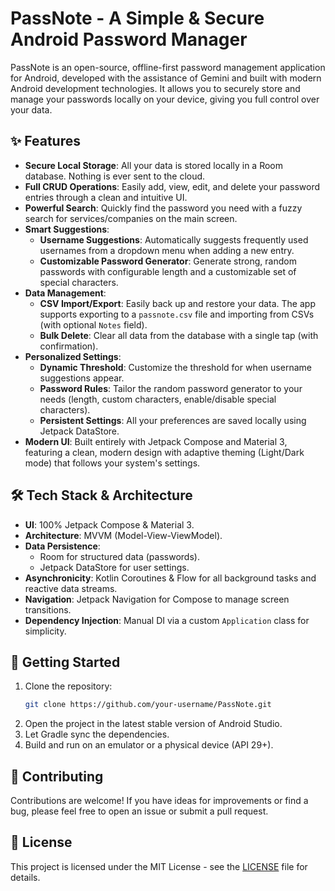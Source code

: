 # PassNote - A Simple & Secure Android Password Manager

PassNote is an open-source, offline-first password management application for Android, developed with the assistance of Gemini and built with modern Android development technologies. It allows you to securely store and manage your passwords locally on your device, giving you full control over your data.

## ✨ Features

- **Secure Local Storage**: All your data is stored locally in a Room database. Nothing is ever sent to the cloud.
- **Full CRUD Operations**: Easily add, view, edit, and delete your password entries through a clean and intuitive UI.
- **Powerful Search**: Quickly find the password you need with a fuzzy search for services/companies on the main screen.
- **Smart Suggestions**:
  - **Username Suggestions**: Automatically suggests frequently used usernames from a dropdown menu when adding a new entry.
  - **Customizable Password Generator**: Generate strong, random passwords with configurable length and a customizable set of special characters.
- **Data Management**:
  - **CSV Import/Export**: Easily back up and restore your data. The app supports exporting to a `passnote.csv` file and importing from CSVs (with optional `Notes` field).
  - **Bulk Delete**: Clear all data from the database with a single tap (with confirmation).
- **Personalized Settings**:
  - **Dynamic Threshold**: Customize the threshold for when username suggestions appear.
  - **Password Rules**: Tailor the random password generator to your needs (length, custom characters, enable/disable special characters).
  - **Persistent Settings**: All your preferences are saved locally using Jetpack DataStore.
- **Modern UI**: Built entirely with Jetpack Compose and Material 3, featuring a clean, modern design with adaptive theming (Light/Dark mode) that follows your system's settings.

## 🛠️ Tech Stack & Architecture

- **UI**: 100% Jetpack Compose & Material 3.
- **Architecture**: MVVM (Model-View-ViewModel).
- **Data Persistence**:
  - Room for structured data (passwords).
  - Jetpack DataStore for user settings.
- **Asynchronicity**: Kotlin Coroutines & Flow for all background tasks and reactive data streams.
- **Navigation**: Jetpack Navigation for Compose to manage screen transitions.
- **Dependency Injection**: Manual DI via a custom `Application` class for simplicity.

## 🚀 Getting Started

1.  Clone the repository:
    ```bash
    git clone https://github.com/your-username/PassNote.git
    ```
2.  Open the project in the latest stable version of Android Studio.
3.  Let Gradle sync the dependencies.
4.  Build and run on an emulator or a physical device (API 29+).

## 🤝 Contributing

Contributions are welcome! If you have ideas for improvements or find a bug, please feel free to open an issue or submit a pull request.

## 📄 License

This project is licensed under the MIT License - see the [LICENSE](LICENSE) file for details.
